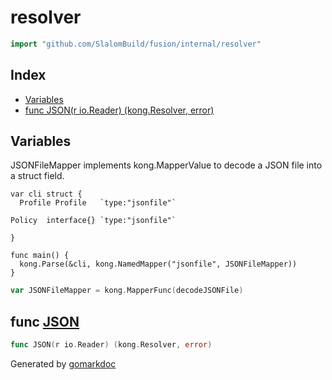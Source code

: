 <!-- Code generated by gomarkdoc. DO NOT EDIT -->

# resolver

```go
import "github.com/SlalomBuild/fusion/internal/resolver"
```

## Index

- [Variables](<#variables>)
- [func JSON(r io.Reader) (kong.Resolver, error)](<#func-json>)


## Variables

JSONFileMapper implements kong\.MapperValue to decode a JSON file into a struct field\.

```
var cli struct {
  Profile Profile 	`type:"jsonfile"`
```

```
Policy	interface{} `type:"jsonfile"`
```

```
}

func main() {
  kong.Parse(&cli, kong.NamedMapper("jsonfile", JSONFileMapper))
}
```

```go
var JSONFileMapper = kong.MapperFunc(decodeJSONFile)
```

## func [JSON](<https://github.com/SlalomBuild/fusion/blob/main/internal/resolver/json.go#L42>)

```go
func JSON(r io.Reader) (kong.Resolver, error)
```



Generated by [gomarkdoc](<https://github.com/princjef/gomarkdoc>)
